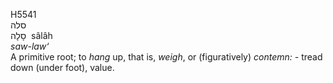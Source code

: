<body>
  <p>H5541<br>  סלה  <br> סָלָה  ‎  sâlâh  <br><i>saw-law‘ </i><br>A primitive root; to <i>hang</i> up, that is, <i>weigh</i>, or (figuratively) <i>contemn: - </i>tread down (under foot), value.<br></p>
 </body>